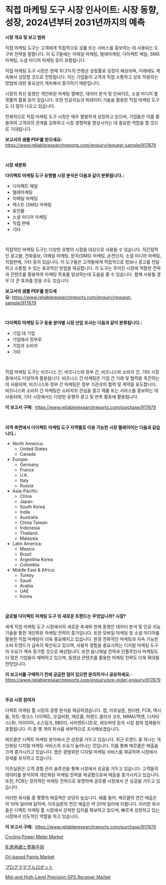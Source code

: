 <p><h1>직접 마케팅 도구 시장 인사이트: 시장 동향, 성장, 2024년부터 2031년까지의 예측</h1></p><p><strong>시장 개요 및 보고 범위</strong></p>
<p><p>직접 마케팅 도구는 고객에게 직접적으로 상품 또는 서비스를 홍보하는 데 사용되는 도구와 전략을 말합니다. 이 도구들에는 이메일 마케팅, 텔레마케팅, 다이렉트 메일, SMS 마케팅, 소셜 미디어 마케팅 등이 포함됩니다. </p><p>직접 마케팅 도구 시장은 현재 10.3%의 연평균 성장률로 성장이 예상되며, 미래에도 계속해서 성장할 것으로 전망됩니다. 이는 기업들이 고객과 직접 소통하고 상호 작용하는 방법에 대한 중요성이 계속해서 증가하기 때문입니다. </p><p>시장의 최신 동향은 개인화된 마케팅 캠페인, 데이터 분석 및 인싸이트, 소셜 미디어 플랫폼의 활용 등이 있습니다. 또한 인공지능과 빅데이터 기술을 활용한 직접 마케팅 도구도 더 많이 나오고 있습니다. </p><p>전체적으로 직접 마케팅 도구 시장은 매우 활발하게 성장하고 있으며, 기업들은 이를 활용하여 고객과의 관계를 강화하고 시장 경쟁력을 향상시키는 데 중요한 역할을 할 것으로 기대됩니다.</p></p>
<p><strong>보고서의 샘플 PDF를 받으세요:</strong> <a href="https://www.reliableresearchreports.com/enquiry/request-sample/917879">https://www.reliableresearchreports.com/enquiry/request-sample/917879</a></p>
<p>&nbsp;</p>
<p><strong>시장 세분화</strong></p>
<p><strong>다이렉트 마케팅 도구 유형별 시장 분석은 다음과 같이 분류됩니다.:</strong></p>
<p><ul><li>다이렉트 메일</li><li>텔레마케팅</li><li>이메일 마케팅</li><li>텍스트 (SMS) 마케팅</li><li>유인물</li><li>소셜 미디어 마케팅</li><li>직접 판매</li><li>기타</li></ul></p>
<p>&nbsp;</p>
<p><p>직접적인 마케팅 도구는 다양한 유형의 시장을 대상으로 사용될 수 있습니다. 직간접적인 광고물, 전화홍보, 이메일 마케팅, 문자(SMS) 마케팅, 손전단지, 소셜 미디어 마케팅, 직접판매, 기타 등이 있습니다. 이 도구들은 고객들에게 직접적으로 정보나 광고를 전달하고 소통할 수 있는 효과적인 방법을 제공합니다. 각 도구는 주어진 시장에 적합한 전략과 콘텐츠를 활용하여 마케팅 목표를 달성하는데 도움을 줄 수 있습니다. 함께 사용될 경우 더 큰 효과를 얻을 수도 있습니다.</p></p>
<p><strong>보고서의 샘플 PDF를 받으세요:</strong>&nbsp;<a href="https://www.reliableresearchreports.com/enquiry/request-sample/917879">https://www.reliableresearchreports.com/enquiry/request-sample/917879</a></p>
<p>&nbsp;</p>
<p><strong> 다이렉트 마케팅 도구 응용 분야별 시장 산업 조사는 다음과 같이 분류됩니다.:</strong></p>
<p><ul><li>기업 대 기업</li><li>기업에서 정부로</li><li>기업과 소비자</li><li>기타</li></ul></p>
<p>&nbsp;</p>
<p><p>직접 마케팅 도구는 비즈니스 간, 비즈니스와 정부 간, 비즈니스와 소비자 간, 기타 시장 중에서도 다양하게 활용됩니다. 비즈니스 간 마케팅은 기업 간 거래 및 협력을 촉진하는 데 사용되며, 비즈니스와 정부 간 마케팅은 정부 기관과의 협력 및 계약을 유도합니다. 비즈니스와 소비자 간 마케팅은 소비자의 관심을 끌고 제품 또는 서비스를 홍보하는 데 사용되며, 기타 시장에서는 다양한 유형의 광고 및 판촉 활동에 활용됩니다.</p></p>
<p><strong>이 보고서 구매:</strong>&nbsp; <a href="https://www.reliableresearchreports.com/purchase/917879">https://www.reliableresearchreports.com/purchase/917879</a></p>
<p>&nbsp;</p>
<p><strong>지역 측면에서 다이렉트 마케팅 도구 지역별로 이용 가능한 시장 플레이어는 다음과 같습니다.:</strong></p>
<p><ul>
    <li>
        North America:
        <ul>
            <li>United States</li>
            <li>Canada</li>
        </ul>
    </li>
    <li>
        Europe:
        <ul>
            <li>Germany</li>
            <li>France</li>
            <li>U.K.</li>
            <li>Italy</li>
            <li>Russia</li>
        </ul>
    </li>
    <li>
        Asia-Pacific:
        <ul>
            <li>China</li>
            <li>Japan</li>
            <li>South Korea</li>
            <li>India</li>
            <li>Australia</li>
            <li>China Taiwan</li>
            <li>Indonesia</li>
            <li>Thailand</li>
            <li>Malaysia</li>
        </ul>
    </li>
    <li>
        Latin America:
        <ul>
            <li>Mexico</li>
            <li>Brazil</li>
            <li>Argentina Korea</li>
            <li>Colombia</li>
        </ul>
    </li>
    <li>
        Middle East & Africa:
        <ul>
            <li>Turkey</li>
            <li>Saudi</li>
            <li>Arabia</li>
            <li>UAE</li>
            <li>Korea</li>
        </ul>
    </li>
    </ul></p>
<p>&nbsp;</p>
<p><strong>글로벌 다이렉트 마케팅 도구 의 새로운 트렌드는 무엇입니까? 시장?</strong></p>
<p><p>세계 직접 마케팅 도구 시장에서의 새로운 추세와 현재 동향은 데이터 분석 및 인공 지능 기술을 통한 개인화된 마케팅 전략의 증가입니다. 또한 모바일 마케팅 및 소셜 미디어를 활용한 직접 마케팅이 더욱 중요해지고 있습니다. 환경 친화적인 마케팅과 지속 가능한 소비 트렌드가 급속히 확산되고 있으며, 사용자 경험을 중요시하는 디지털 마케팅 도구의 수요가 계속 증가할 것으로 예상됩니다. 또한 옴니채널 전략과 인플루언서 마케팅도 더 많은 기업들이 채택하고 있으며, 동영상 콘텐츠를 활용한 마케팅 전략도 더욱 확대될 전망입니다.</p></p>
<p><strong>이 보고서를 구매하기 전에 궁금한 점이 있으면 문의하거나 공유하세요.</strong>- <a href="https://www.reliableresearchreports.com/enquiry/pre-order-enquiry/917879">https://www.reliableresearchreports.com/enquiry/pre-order-enquiry/917879</a></p>
<p>&nbsp;</p>
<p><strong>주요 시장 참여자</strong></p>
<p><p>디렉트 마케팅 툴 시장의 경쟁 분석을 제공하겠습니다. 랩, 이프실론, 원더맨, FCB, 액시옴, 하트-행크스 다이렉트, 오길비원, 메르클, 하랜드 클라크 코프, MRM//맥캔, 디지타스LBI, 아이미아, 소스링크, BBDO, 사피엔트니트로, 레오버넷 등의 시장 참여 업체들이 포함됩니다. 이 중 몇 개의 회사를 세부적으로 조사해보겠습니다.</p><p>메르클은 디렉트 마케팅 분야에서 큰 성장을 거두고 있습니다. 최근 트렌드 중 하나는 개인화된 디지털 마케팅 서비스의 수요가 늘어나는 것입니다. 이를 통해 메르클은 매출을 크게 증가시키고 있습니다. 랩은 광범위한 디지털 마케팅 서비스를 제공하며 시장에서 강세를 유지하고 있습니다.</p><p>이프실론은 고객 경험 관리 솔루션을 통해 시장에서 성공을 거두고 있습니다. 고객들의 데이터를 분석하여 개인화된 마케팅 전략을 제공함으로써 매출을 증가시키고 있습니다. 또한, FCB는 창의적인 마케팅 전략으로 유명하며 글로벌 시장에서 큰 성공을 거두고 있습니다.</p><p>이러한 회사들 중 몇몇의 매출액은 상당히 높습니다. 예를 들어, 메르클의 연간 매출은 약 10억 달러에 달하며, 이프실론의 연간 매출은 약 20억 달러에 이릅니다. 이러한 회사들은 디렉트 마케팅 툴 시장에서 강력한 입지를 확보하고 있으며, 빠르게 성장하고 있는 시장에서 선도적인 역할을 하고 있습니다.</p></p>
<p><strong>이 보고서 구매:</strong>&nbsp;&nbsp;<a href="https://www.reliableresearchreports.com/purchase/917879">https://www.reliableresearchreports.com/purchase/917879</a></p>
<p><p><a href="https://github.com/jj19131/Market-Research-Report-List-1/blob/main/cycling-power-meter-market.md">Cycling Power Meter Market</a></p><p><a href="https://github.com/mcbeesbxa270/Market-Research-Report-List-1/blob/main/4694018183514.md">乳房再建と豊胸手術</a></p><p><a href="https://zircon-bluebell-299.notion.site/Oil-based-Paints-Market-Offers-Provide-Insightful-Data-for-the-Time-Period-from-2024-to-2031-and-als-6cf79f19f0e84d8fb61350aa30d12444">Oil-based Paints Market</a></p><p><a href="https://medium.com/@danilocardozo_82/%E3%83%97%E3%83%AD%E3%82%B0%E3%83%A9%E3%83%9E%E3%83%96%E3%83%AB%E3%83%AD%E3%83%9C%E3%83%83%E3%83%88%E5%B8%82%E5%A0%B4-%E5%B8%82%E5%A0%B4%E3%82%B7%E3%82%A7%E3%82%A2-%E5%B8%82%E5%A0%B4%E3%83%88%E3%83%AC%E3%83%B3%E3%83%89-%E5%B0%86%E6%9D%A5%E3%81%AE%E6%88%90%E9%95%B7%E3%82%92%E6%8E%A2%E3%82%8B-e0aa3a9a986c">プログラマブルロボット</a></p><p><a href="https://issuu.com/reportprime-2/docs/mid-and-high-level-precision-gps-receiver-market-s">Mid-and High-Level Precision GPS Receiver Market</a></p></p>
